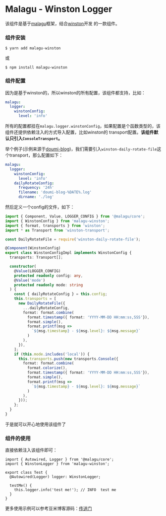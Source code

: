 # Malagu - Winston Logger
该组件是基于[malagu](https://github.com/muxiangqiu/malagu)框架，结合[winston](https://github.com/winstonjs/winston)开发
的一款组件。

### 组件安装

```
$ yarn add malagu-winston
```

或

```
$ npm install malagu-winston
```

### 组件配置
因为是基于winston的，所以winston的所有配置，该组件都支持，比如：

```yaml
malagu:
  logger:
    winstonConfig:
      level: 'info'
```

所有的配置都挂在`malagu.logger.winstonConfig`，如果配置是个函数类型的，该组件还提供依赖注入的方式导入配置，比如winston的
transport配置。**该组件默认只引入`ConsoleTransport`。**

举个例子(示例来源于[doumi-blog](https://github.com/linxiaowu66/doumi-blog))，我们需要引入`winston-daily-rotate-file`这个transport，那么配置如下：

```yaml
malagu:
  logger:
    winstonConfig:
      level: 'info'
    dailyRotateConfig:
      frequency: '24h'
      filename: 'doumi-blog-%DATE%.log'
      dirname: './log'
```

然后定义一个config的文件，如下：

```typescript
import { Component, Value, LOGGER_CONFIG } from '@malagu/core';
import { WinstonConfig } from 'malagu-winston';
import { format, transports } from 'winston';
import * as Transport from 'winston-transport';

const DailyRotateFile = require('winston-daily-rotate-file');

@Component(WinstonConfig)
export class WinstonConfigImpl implements WinstonConfig {
  transports: Transport[];

  constructor(
    @Value(LOGGER_CONFIG)
    protected readonly config: any,
    @Value('mode')
    protected readonly mode: string
  ) {
    const { dailyRotateConfig } = this.config;
    this.transports = [
      new DailyRotateFile({
        ...dailyRotateConfig,
        format: format.combine(
          format.timestamp({ format: 'YYYY-MM-DD HH:mm:ss,SSS'}),
          format.simple(),
          format.printf(msg =>
            `${msg.timestamp} - ${msg.level}: ${msg.message}`
          )
        ),
      }),
    ];
    if (this.mode.includes('local')) {
      this.transports.push(new transports.Console({
        format: format.combine(
          format.colorize(),
          format.timestamp({ format: 'YYYY-MM-DD HH:mm:ss,SSS'}),
          format.simple(),
          format.printf(msg =>
            `${msg.timestamp} - ${msg.level}: ${msg.message}`
          )
        ),
      }));
    };
  }
}

```

于是就可以开心地使用该组件了

### 组件的使用
直接依赖注入该组件即可：
```
import { Autowired, Logger } from '@malagu/core';
import { WinstonLogger } from 'malagu-winston';

export class Test {
  @Autowired(Logger) logger: WinstonLogger;

  testMe() {
    this.logger.info('test me!'); // INFO  test me
  }
}
```

更多使用示例可以参考豆米博客源码：[传送门](https://github.com/linxiaowu66/doumi-blog)
